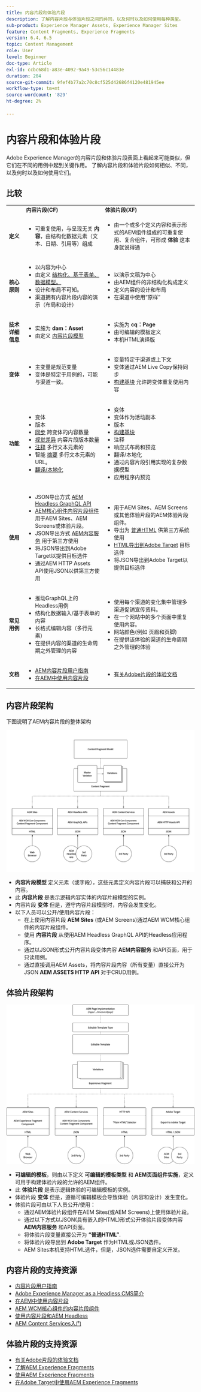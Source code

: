 ```yaml
---
title: 内容片段和体验片段
description: 了解内容片段与体验片段之间的异同，以及何时以及如何使用每种类型。
sub-product: Experience Manager Assets, Experience Manager Sites
feature: Content Fragments, Experience Fragments
version: 6.4, 6.5
topic: Content Management
role: User
level: Beginner
doc-type: Article
exl-id: ccbc68d1-a83e-4092-9a49-53c56c14483e
duration: 204
source-git-commit: 9fef4b77a2c70c8cf525d42686f4120e481945ee
workflow-type: tm+mt
source-wordcount: '829'
ht-degree: 2%

---
```


# 内容片段和体验片段

Adobe Experience Manager的内容片段和体验片段表面上看起来可能类似，但它们在不同的用例中起到关键作用。 了解内容片段和体验片段如何相似、不同，以及何时以及如何使用它们。

## 比较

<table>
<tbody><tr><td><strong> </strong></td>
<td><strong>内容片段(CF)</strong></td>
<td><strong>体验片段(XF)</strong></td>
</tr><tr><td><strong>定义</strong></td>
<td><ul>
<li>可重复使用，与呈现无关 <strong>内容</strong>，由结构化数据元素（文本、日期、引用等）组成</li>
</ul>
</td>
<td><ul>
<li>由一个或多个定义内容和表示形式的AEM组件组成的可重复使用、复合组件，可形成 <strong>体验</strong> 这本身就说得通</li>
</ul>
</td>
</tr><tr><td><strong>核心原则</strong></td>
<td><ul>
<li>以内容为中心</li>
<li>由定义 <a href="https://experienceleague.adobe.com/docs/experience-manager-65/assets/fragments/content-fragments-models.html?lang=en" target="_blank">结构化、基于表单、数据模型。</a></li>
<li>设计和布局不可知。</li>
<li>渠道拥有内容片段内容的演示（布局和设计）</li>
</ul>
</td>
<td><ul>
<li>以演示文稿为中心</li>
<li>由AEM组件的非结构化构成定义</li>
<li>定义内容的设计和布局</li>
<li>在渠道中使用“原样”</li>
</ul>
</td>
</tr><tr><td><strong>技术详细信息</strong></td>
<td><ul>
<li>实施为 <strong>dam：Asset</strong></li>
<li>由定义 <a href="https://experienceleague.adobe.com/docs/experience-manager-65/assets/fragments/content-fragments-models.html?lang=en" target="_blank">内容片段模型</a></li>
</ul>
</td>
<td><ul>
<li>实施为 <strong>cq：Page</strong></li>
<li>由可编辑的模板定义</li>
<li>本机HTML演绎版</li>
</ul>
</td>
</tr><tr><td><strong>变体</strong></td>
<td><ul>
<li>主变量是规范变量</li>
<li>变体是特定于用例的，可能与渠道一致。</li>
</ul>
</td>
<td><ul>
<li>变量特定于渠道或上下文</li>
<li>变体通过AEM Live Copy保持同步</li>
<li><a href="https://experienceleague.adobe.com/docs/experience-manager-65/authoring/authoring/experience-fragments.html" target="_blank">构建基块</a> 允许跨变体重复使用内容</li>
</ul>
</td>
</tr><tr><td><strong>功能</strong></td>
<td><ul>
<li>变体</li>
<li>版本</li>
<li><a href="https://experienceleague.adobe.com/docs/experience-manager-65/assets/fragments/content-fragments-variations.html?lang=en#synchronizing-with-master" target="_blank">同步</a> 跨变体的内容数量</li>
<li><a href="https://experienceleague.adobe.com/docs/experience-manager-65/assets/fragments/content-fragments-managing.html?lang=en#comparing-fragment-versions" target="_blank">视觉差异</a> 内容片段版本数量</li>
<li><a href="https://experienceleague.adobe.com/docs/experience-manager-65/assets/fragments/content-fragments-variations.html?lang=en#annotating-a-content-fragment" target="_blank">注释</a> 多行文本元素的</li>
<li>智能 <a href="https://experienceleague.adobe.com/docs/experience-manager-65/assets/fragments/content-fragments-variations.html?lang=en#summarizing-text" target="_blank">摘要</a> 多行文本元素的URL。</li>
<li><a href="https://experienceleague.adobe.com/docs/experience-manager-65/assets/fragments/creating-translation-projects-for-content-fragments.html?lang=en" target="_blank">翻译/本地化</a></li>
</ul>
</td>
<td><ul>
<li>变体</li>
<li>变体作为活动副本</li>
<li>版本</li>
<li><a href="https://experienceleague.adobe.com/docs/experience-manager-65/authoring/authoring/experience-fragments.html?lang=en#building-blocks" target="_blank">构建基块</a></li>
<li>注释</li>
<li>响应式布局和预览</li>
<li>翻译/本地化</li>
<li>通过内容片段引用实现的复杂数据模型</li>
<li>应用程序内预览</li>
</ul>
</td>
</tr><tr><td><strong>使用</strong></td>
<td><ul>
<li>JSON导出方式 <a href="https://experienceleague.adobe.com/landing/experience-manager/headless/developer.html?lang=zh-Hans">AEM Headless GraphQL API</a></li>
<li><a href="https://experienceleague.adobe.com/docs/experience-manager-core-components/using/components/content-fragment-component.html?lang=zh-Hans" target="_blank">AEM核心组件内容片段组件</a> 用于AEM Sites、AEM Screens或体验片段。</li>
<li>JSON导出方式 <a href="https://experienceleague.adobe.com/docs/experience-manager-learn/getting-started-with-aem-headless/content-services/overview.html?lang=en" target="_blank">AEM内容服务</a> 用于第三方使用</li>
<li>将JSON导出到Adobe Target以提供目标选件</li>
<li>通过AEM HTTP Assets API使用JSON以供第三方使用</li>
</ul>
</td>
<td><ul>
<li>用于AEM Sites、AEM Screens或其他体验片段的AEM体验片段组件。</li>
<li>导出为 <a href="https://experienceleague.adobe.com/docs/experience-manager-65/authoring/authoring/experience-fragments.html?lang=en" target="_blank">普通HTML</a> 供第三方系统使用</li>
<li><a href="https://experienceleague.adobe.com/docs/experience-manager-65/administering/integration/experience-fragments-target.html?lang=en" target="_blank">HTML导出到Adobe Target</a> 目标选件</li>
<li>将JSON导出到Adobe Target以提供目标选件</li>
</ul>
</td>
</tr><tr><td><strong>常见用例</strong></td>
<td><ul>
<li>推动GraphQL上的Headless用例</li>
<li>结构化数据输入/基于表单的内容</li>
<li>长格式编辑内容（多行元素）</li>
<li>在提供内容的渠道的生命周期之外管理的内容</li>
</ul>
</td>
<td><ul>
<li>使用每个渠道的变化集中管理多渠道促销宣传资料。</li>
<li>在一个网站中的多个页面中重复使用内容。</li>
<li>网站颜色(例如 页眉和页脚)</li>
<li>在提供该体验的渠道的生命周期之外管理的体验</li>
</ul>
</td>
</tr><tr><td><strong>文档</strong></td>
<td><ul>
<li><a href="https://experienceleague.adobe.com/docs/experience-manager-65/assets/home.html?lang=en&amp;topic=/experience-manager/6-5/assets/morehelp/content-fragments.ug.js" target="_blank">AEM内容片段用户指南</a></li>
<li><a href="https://experienceleague.adobe.com/docs/experience-manager-learn/sites/content-fragments/content-fragments-feature-video-use.html?lang=en" target="_blank">在AEM中使用内容片段</a></li>
</ul>
</td>
<td><ul>
<li><a href="https://experienceleague.adobe.com/docs/experience-manager-65/authoring/authoring/experience-fragments.html?lang=en" target="_blank">有关Adobe片段的体验文档</a></li>
</ul>
</td>
</tr></tbody></table>

## 内容片段架构

下图说明了AEM内容片段的整体架构

![内容片段架构](./assets/content-fragments-architecture.png)

+ **内容片段模型** 定义元素（或字段），这些元素定义内容片段可以捕获和公开的内容。
+ 此 **内容片段** 是表示逻辑内容实体的内容片段模型的实例。
+ 内容片段 **变体** 但是，遵守内容片段模型时，内容会发生变化。
+ 以下人员可以公开/使用内容片段：
   + 在上使用内容片段 **AEM Sites** (或AEM Screens)通过AEM WCM核心组件的内容片段组件。
   + 使用 **内容片段** 从使用AEM Headless GraphQL API的Headless应用程序。
   + 通过以JSON形式公开内容片段变体内容 **AEM内容服务** 和API页面，用于只读用例。
   + 通过直接调用AEM Assets，将内容片段内容（所有变量）直接公开为JSON **AEM ASSETS HTTP API** 对于CRUD用例。

## 体验片段架构

![体验片段架构](./assets/experience-fragments-architecture.png)

+ **可编辑的模板**，则由以下定义 **可编辑的模板类型** 和 **AEM页面组件实施**，定义可用于构建体验片段的允许的AEM组件。
+ 此 **体验片段** 是表示逻辑体验的可编辑模板的实例。
+ 体验片段 **变体** 但是，遵循可编辑模板会导致体验（内容和设计）发生变化。
+ 体验片段可由以下人员公开/使用：
   + 通过AEM体验片段组件在AEM Sites(或AEM Screens)上使用体验片段。
   + 通过以下方式以JSON(具有嵌入的HTML)形式公开体验片段变体内容 **AEM内容服务** 和API页面。
   + 将体验片段变量直接公开为 **“普通HTML”**.
   + 将体验片段导出到 **Adobe Target** 作为HTML或JSON选件。
   + AEM Sites本机支持HTML选件，但是，JSON选件需要自定义开发。

## 内容片段的支持资源

+ [内容片段用户指南](https://experienceleague.adobe.com/docs/experience-manager-65/assets/home.html?lang=en&amp;topic=/experience-manager/6-5/assets/morehelp/content-fragments.ug.js)
+ [Adobe Experience Manager as a Headless CMS简介](https://experienceleague.adobe.com/docs/experience-manager-cloud-service/content/headless/introduction.html?lang=zh-Hans)
+ [在AEM中使用内容片段](https://experienceleague.adobe.com/docs/experience-manager-learn/sites/content-fragments/content-fragments-feature-video-use.html?lang=en)
+ [AEM WCM核心组件的内容片段组件](https://experienceleague.adobe.com/docs/experience-manager-core-components/using/components/content-fragment-component.html?lang=zh-Hans)
+ [使用内容片段和AEM Headless](https://experienceleague.adobe.com/docs/experience-manager-learn/getting-started-with-aem-headless/overview.html?lang=en)
+ [AEM Content Services入门](https://experienceleague.adobe.com/docs/experience-manager-learn/getting-started-with-aem-headless/content-services/overview.html?lang=en)

## 体验片段的支持资源

+ [有关Adobe片段的体验文档](https://experienceleague.adobe.com/docs/experience-manager-65/authoring/authoring/experience-fragments.html?lang=en)
+ [了解AEM Experience Fragments](https://experienceleague.adobe.com/docs/experience-manager-learn/sites/experience-fragments/experience-fragments-feature-video-use.html?lang=en)
+ [使用AEM Experience Fragments](https://experienceleague.adobe.com/docs/experience-manager-learn/sites/experience-fragments/experience-fragments-feature-video-use.html?lang=en)
+ [在Adobe Target中使用AEM Experience Fragments](https://medium.com/adobetech/experience-fragments-and-adobe-target-d8d74381b9b2)
